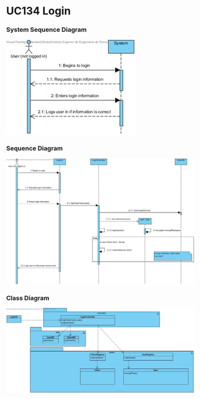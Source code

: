 # **UC134 Login**

### System Sequence Diagram

![UC134-SSD.jpg](UC134-SSD.jpg)

### Sequence Diagram

![UC134-SD.jpg](UC134-SD.jpg)

### Class Diagram

![UC134-CD.jpg](UC134-CD.jpg)